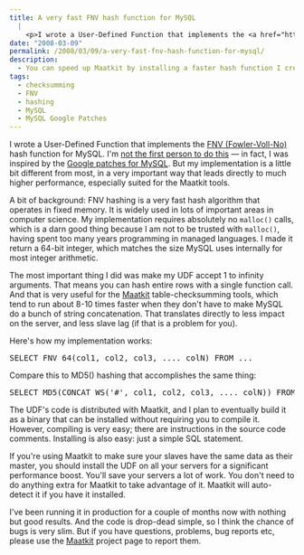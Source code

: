 ```yaml
---
title: A very fast FNV hash function for MySQL
  |
    <p>I wrote a User-Defined Function that implements the <a href="http://isthe.com/chongo/tech/comp/fnv/">FNV (Fowler-Voll-No)</a> hash function for MySQL.  I'm <a href="http://www.radwin.org/michael/blog/2007/03/mysql_user_defined_functio.html">not the first person to do this</a> -- in fact, I was inspired by the <a href="http://code.google.com/p/google-mysql-tools/">Google patches for MySQL</a>.  But my implementation is a little bit different from most, in a very important way that leads directly to much higher performance, especially suited for the Maatkit tools.</p>
date: "2008-03-09"
permalink: /2008/03/09/a-very-fast-fnv-hash-function-for-mysql/
description:
  - You can speed up Maatkit by installing a faster hash function I created.
tags:
  - checksumming
  - FNV
  - hashing
  - MySQL
  - MySQL Google Patches
---
```

I wrote a User-Defined Function that implements the [FNV (Fowler-Voll-No)][1] hash function for MySQL. I'm [not the first person to do this][2] &#8212; in fact, I was inspired by the [Google patches for MySQL][3]. But my implementation is a little bit different from most, in a very important way that leads directly to much higher performance, especially suited for the Maatkit tools.

A bit of background: FNV hashing is a very fast hash algorithm that operates in fixed memory. It is widely used in lots of important areas in computer science. My implementation requires absolutely no `malloc()` calls, which is a darn good thing because I am not to be trusted with `malloc()`, having spent too many years programming in managed languages. I made it return a 64-bit integer, which matches the size MySQL uses internally for most integer arithmetic.

The most important thing I did was make my UDF accept 1 to infinity arguments. That means you can hash entire rows with a single function call. And that is very useful for the [Maatkit][4] table-checksumming tools, which tend to run about 8-10 times faster when they don't have to make MySQL do a bunch of string concatenation. That translates directly to less impact on the server, and less slave lag (if that is a problem for you).

Here's how my implementation works:

<pre>SELECT FNV_64(col1, col2, col3, .... colN) FROM ...</pre>

Compare this to MD5() hashing that accomplishes the same thing:

<pre>SELECT MD5(CONCAT_WS('#', col1, col2, col3, .... colN)) FROM ...</pre>

The UDF's code is distributed with Maatkit, and I plan to eventually build it as a binary that can be installed without requiring you to compile it. However, compiling is very easy; there are instructions in the source code comments. Installing is also easy: just a simple SQL statement.

If you're using Maatkit to make sure your slaves have the same data as their master, you should install the UDF on all your servers for a significant performance boost. You'll save your servers a lot of work. You don't need to do anything extra for Maatkit to take advantage of it. Maatkit will auto-detect it if you have it installed.

I've been running it in production for a couple of months now with nothing but good results. And the code is drop-dead simple, so I think the chance of bugs is very slim. But if you have questions, problems, bug reports etc, please use the [Maatkit][4] project page to report them.

 [1]: http://isthe.com/chongo/tech/comp/fnv/
 [2]: http://www.radwin.org/michael/blog/2007/03/mysql_user_defined_functio.html
 [3]: http://code.google.com/p/google-mysql-tools/
 [4]: http://code.google.com/p/maatkit/
